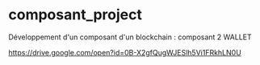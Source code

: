 # composant_project
Développement d'un composant d'un blockchain : composant 2 WALLET

https://drive.google.com/open?id=0B-X2gfQugWJESlh5Vi1FRkhLN0U
